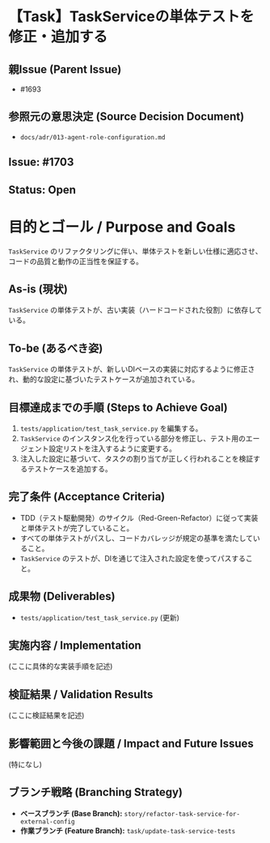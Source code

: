 # 【Task】TaskServiceの単体テストを修正・追加する

## 親Issue (Parent Issue)
- #1693

## 参照元の意思決定 (Source Decision Document)
- `docs/adr/013-agent-role-configuration.md`

## Issue: #1703
## Status: Open

# 目的とゴール / Purpose and Goals
`TaskService` のリファクタリングに伴い、単体テストを新しい仕様に適応させ、コードの品質と動作の正当性を保証する。

## As-is (現状)
`TaskService` の単体テストが、古い実装（ハードコードされた役割）に依存している。

## To-be (あるべき姿)
`TaskService` の単体テストが、新しいDIベースの実装に対応するように修正され、動的な設定に基づいたテストケースが追加されている。

## 目標達成までの手順 (Steps to Achieve Goal)
1. `tests/application/test_task_service.py` を編集する。
2. `TaskService` のインスタンス化を行っている部分を修正し、テスト用のエージェント設定リストを注入するように変更する。
3. 注入した設定に基づいて、タスクの割り当てが正しく行われることを検証するテストケースを追加する。

## 完了条件 (Acceptance Criteria)
- TDD（テスト駆動開発）のサイクル（Red-Green-Refactor）に従って実装と単体テストが完了していること。
- すべての単体テストがパスし、コードカバレッジが規定の基準を満たしていること。
- `TaskService` のテストが、DIを通じて注入された設定を使ってパスすること。

## 成果物 (Deliverables)
- `tests/application/test_task_service.py` (更新)

## 実施内容 / Implementation
(ここに具体的な実装手順を記述)

## 検証結果 / Validation Results
(ここに検証結果を記述)

## 影響範囲と今後の課題 / Impact and Future Issues
(特になし)

## ブランチ戦略 (Branching Strategy)
- **ベースブランチ (Base Branch):** `story/refactor-task-service-for-external-config`
- **作業ブランチ (Feature Branch):** `task/update-task-service-tests`